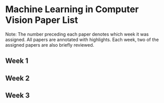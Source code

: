 # Machine Learning in Computer Vision Paper List

Note: The number preceding each paper denotes which week it was assigned. All papers are annotated with highlights. Each week, two of the assigned papers are also briefly reviewed.

## Week 1

## Week 2

## Week 3
